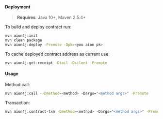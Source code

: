 #### Deployment

> **Requires**: Java 10+, Maven 2.5.4+ 

To build and deploy contract run:
```bash
mvn aion4j:init
mvn clean package
mvn aion4j:deploy -Premote -Dpk=<you aion pk>
```

To cache deployed contract address as current use:

```bash
mvn aion4j:get-receipt -Dtail -Dsilent -Premote
```

#### Usage

Method call:
```bash
mvn aion4j:call --Dmethod=<method> -Dargs="<method args>" -Premote 
```

Transaction:
```bash
mvn aion4j:contract-txn -Dmethod=<method> -Dargs="<method args>" -Premote -Dpk=<you aion pk>
```